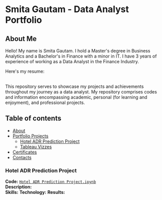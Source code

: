 # Smita Gautam - Data Analyst Portfolio

## About Me

Hello!
My name is Smita Gautam. I hold a Master's degree in Business Analytics and a Bachelor's in Finance with a minor in IT. I have 3 years of experience of working as a Data Analyst in the Finance Industry.

Here's my resume: 

<br>
This repository serves to showcase my projects and achievements throughout my journey as a data analyst. My repository comprises codes and information encompassing academic, personal (for learning and enjoyment), and professional projects.

<br>

## Table of contents
- [About](#about)
- [Portfolio Projects](#portfolio-projects)
	+ [Hotel ADR Prediction Project](#)
	+ [Tableau Vizzes](#tableau-vizzes)
- [Certificates](#certificates)
- [Contacts](#contacts)



### Hotel ADR Prediction Project
**Code:** [`Hotel ADR Prediction Project.ipynb`]((https://github.com/gsmitaa/gsmitaa/blob/a1ae8fa1993ca5239e2c52b69562e151fdf145f9/Python%20Codes%20and%20Projects/Hotel%20ADR%20Prediction%20Project.ipynb))    
**Description:**  
**Skills:** 
**Technology:** 
**Results:** 


